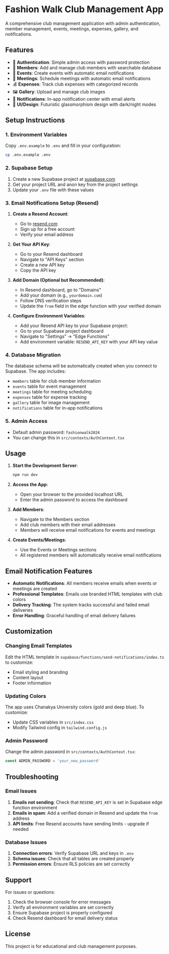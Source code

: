 # Fashion Walk Club Management App

A comprehensive club management application with admin authentication, member management, events, meetings, expenses, gallery, and notifications.

## Features

- 🔑 **Authentication**: Simple admin access with password protection
- 👥 **Members**: Add and manage club members with searchable database
- 📅 **Events**: Create events with automatic email notifications
- 📌 **Meetings**: Schedule meetings with automatic email notifications
- 💰 **Expenses**: Track club expenses with categorized records
- 🖼️ **Gallery**: Upload and manage club images
- 🔔 **Notifications**: In-app notification center with email alerts
- 🎨 **UI/Design**: Futuristic glassmorphism design with dark/night modes

## Setup Instructions

### 1. Environment Variables

Copy `.env.example` to `.env` and fill in your configuration:

```bash
cp .env.example .env
```

### 2. Supabase Setup

1. Create a new Supabase project at [supabase.com](https://supabase.com)
2. Get your project URL and anon key from the project settings
3. Update your `.env` file with these values

### 3. Email Notifications Setup (Resend)

1. **Create a Resend Account**:
   - Go to [resend.com](https://resend.com)
   - Sign up for a free account
   - Verify your email address

2. **Get Your API Key**:
   - Go to your Resend dashboard
   - Navigate to "API Keys" section
   - Create a new API key
   - Copy the API key

3. **Add Domain (Optional but Recommended)**:
   - In Resend dashboard, go to "Domains"
   - Add your domain (e.g., `yourdomain.com`)
   - Follow DNS verification steps
   - Update the `from` field in the edge function with your verified domain

4. **Configure Environment Variables**:
   - Add your Resend API key to your Supabase project:
   - Go to your Supabase project dashboard
   - Navigate to "Settings" → "Edge Functions"
   - Add environment variable: `RESEND_API_KEY` with your API key value

### 4. Database Migration

The database schema will be automatically created when you connect to Supabase. The app includes:

- `members` table for club member information
- `events` table for event management
- `meetings` table for meeting scheduling
- `expenses` table for expense tracking
- `gallery` table for image management
- `notifications` table for in-app notifications

### 5. Admin Access

- Default admin password: `fashionwalk2024`
- You can change this in `src/contexts/AuthContext.tsx`

## Usage

1. **Start the Development Server**:
   ```bash
   npm run dev
   ```

2. **Access the App**:
   - Open your browser to the provided localhost URL
   - Enter the admin password to access the dashboard

3. **Add Members**:
   - Navigate to the Members section
   - Add club members with their email addresses
   - Members will receive email notifications for events and meetings

4. **Create Events/Meetings**:
   - Use the Events or Meetings sections
   - All registered members will automatically receive email notifications

## Email Notification Features

- **Automatic Notifications**: All members receive emails when events or meetings are created
- **Professional Templates**: Emails use branded HTML templates with club colors
- **Delivery Tracking**: The system tracks successful and failed email deliveries
- **Error Handling**: Graceful handling of email delivery failures

## Customization

### Changing Email Templates

Edit the HTML template in `supabase/functions/send-notifications/index.ts` to customize:
- Email styling and branding
- Content layout
- Footer information

### Updating Colors

The app uses Chanakya University colors (gold and deep blue). To customize:
- Update CSS variables in `src/index.css`
- Modify Tailwind config in `tailwind.config.js`

### Admin Password

Change the admin password in `src/contexts/AuthContext.tsx`:
```typescript
const ADMIN_PASSWORD = 'your_new_password'
```

## Troubleshooting

### Email Issues

1. **Emails not sending**: Check that `RESEND_API_KEY` is set in Supabase edge function environment
2. **Emails in spam**: Add a verified domain in Resend and update the `from` address
3. **API limits**: Free Resend accounts have sending limits - upgrade if needed

### Database Issues

1. **Connection errors**: Verify Supabase URL and keys in `.env`
2. **Schema issues**: Check that all tables are created properly
3. **Permission errors**: Ensure RLS policies are set correctly

## Support

For issues or questions:
1. Check the browser console for error messages
2. Verify all environment variables are set correctly
3. Ensure Supabase project is properly configured
4. Check Resend dashboard for email delivery status

## License

This project is for educational and club management purposes.
